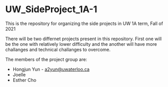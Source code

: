 # UW_SideProject_1A-1
This is the repository for organizing the side projects in UW 1A term, Fall of 2021

There will be two differnet projects present in this repository. First one will be the one with relatively lower difficulty and the another will have more challanges and technical challanges to overcome.

The members of the project group are:
* Hongjun Yun - a2yun@uwaterloo.ca
* Joelle
* Esther Cho
